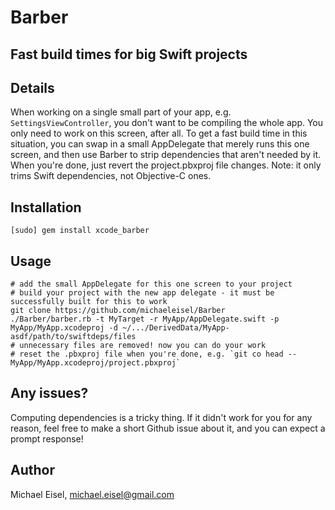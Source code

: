 # Barber
## Fast build times for big Swift projects

## Details

When working on a single small part of your app, e.g. `SettingsViewController`, you don't want to be compiling the whole app. You only need to work on this screen, after all. To get a fast build time in this situation, you can swap in a small AppDelegate that merely runs this one screen, and then use Barber to strip dependencies that aren't needed by it. When you're done, just revert the project.pbxproj file changes. Note: it only trims Swift dependencies, not Objective-C ones.

## Installation

`[sudo] gem install xcode_barber`

## Usage

```
# add the small AppDelegate for this one screen to your project
# build your project with the new app delegate - it must be successfully built for this to work
git clone https://github.com/michaeleisel/Barber
./Barber/barber.rb -t MyTarget -r MyApp/AppDelegate.swift -p MyApp/MyApp.xcodeproj -d ~/.../DerivedData/MyApp-asdf/path/to/swiftdeps/files
# unnecessary files are removed! now you can do your work
# reset the .pbxproj file when you're done, e.g. `git co head -- MyApp/MyApp.xcodeproj/project.pbxproj`
```

## Any issues?

Computing dependencies is a tricky thing. If it didn't work for you for any reason, feel free to make a short Github issue about it, and you can expect a prompt response!

## Author

Michael Eisel, michael.eisel@gmail.com
